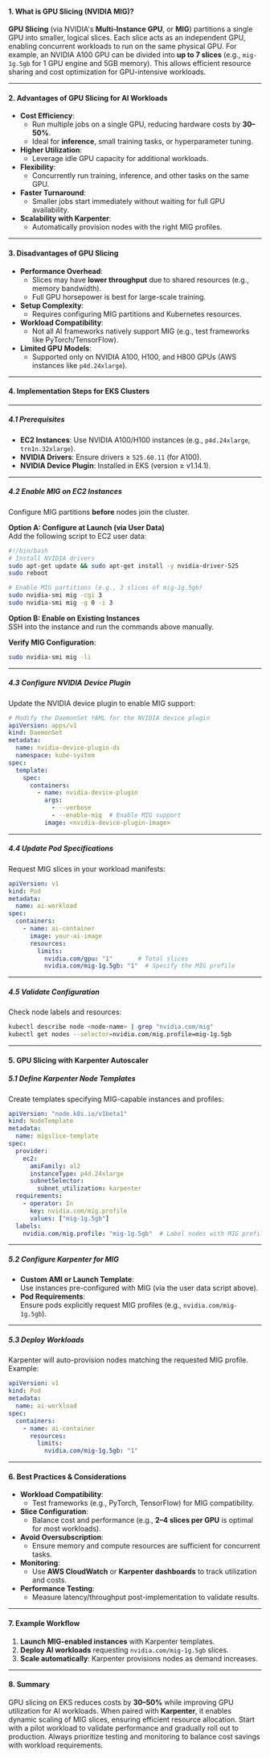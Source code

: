 


#### **1. What is GPU Slicing (NVIDIA MIG)?**  
**GPU Slicing** (via NVIDIA's **Multi-Instance GPU**, or **MIG**) partitions a single GPU into smaller, logical slices. Each slice acts as an independent GPU, enabling concurrent workloads to run on the same physical GPU. For example, an NVIDIA A100 GPU can be divided into **up to 7 slices** (e.g., `mig-1g.5gb` for 1 GPU engine and 5GB memory). This allows efficient resource sharing and cost optimization for GPU-intensive workloads.  

---

#### **2. Advantages of GPU Slicing for AI Workloads**  
- **Cost Efficiency**:  
  - Run multiple jobs on a single GPU, reducing hardware costs by **30–50%**.  
  - Ideal for **inference**, small training tasks, or hyperparameter tuning.  
- **Higher Utilization**:  
  - Leverage idle GPU capacity for additional workloads.  
- **Flexibility**:  
  - Concurrently run training, inference, and other tasks on the same GPU.  
- **Faster Turnaround**:  
  - Smaller jobs start immediately without waiting for full GPU availability.  
- **Scalability with Karpenter**:  
  - Automatically provision nodes with the right MIG profiles.  

---

#### **3. Disadvantages of GPU Slicing**  
- **Performance Overhead**:  
  - Slices may have **lower throughput** due to shared resources (e.g., memory bandwidth).  
  - Full GPU horsepower is best for large-scale training.  
- **Setup Complexity**:  
  - Requires configuring MIG partitions and Kubernetes resources.  
- **Workload Compatibility**:  
  - Not all AI frameworks natively support MIG (e.g., test frameworks like PyTorch/TensorFlow).  
- **Limited GPU Models**:  
  - Supported only on NVIDIA A100, H100, and H800 GPUs (AWS instances like `p4d.24xlarge`).  

---

#### **4. Implementation Steps for EKS Clusters**  

---

##### **4.1 Prerequisites**  
- **EC2 Instances**: Use NVIDIA A100/H100 instances (e.g., `p4d.24xlarge`, `trn1n.32xlarge`).  
- **NVIDIA Drivers**: Ensure drivers ≥ `525.60.11` (for A100).  
- **NVIDIA Device Plugin**: Installed in EKS (version ≥ v1.14.1).  

---

##### **4.2 Enable MIG on EC2 Instances**  
Configure MIG partitions **before** nodes join the cluster.  

**Option A: Configure at Launch (via User Data)**  
Add the following script to EC2 user data:  
```bash
#!/bin/bash
# Install NVIDIA drivers
sudo apt-get update && sudo apt-get install -y nvidia-driver-525
sudo reboot

# Enable MIG partitions (e.g., 3 slices of mig-1g.5gb)
sudo nvidia-smi mig -cgi 3
sudo nvidia-smi mig -g 0 -i 3
```

**Option B: Enable on Existing Instances**  
SSH into the instance and run the commands above manually.  

**Verify MIG Configuration**:  
```bash
sudo nvidia-smi mig -li
```

---

##### **4.3 Configure NVIDIA Device Plugin**  
Update the NVIDIA device plugin to enable MIG support:  
```yaml
# Modify the DaemonSet YAML for the NVIDIA device plugin
apiVersion: apps/v1
kind: DaemonSet
metadata:
  name: nvidia-device-plugin-ds
  namespace: kube-system
spec:
  template:
    spec:
      containers:
        - name: nvidia-device-plugin
          args:
            - --verbose
            - --enable-mig  # Enable MIG support
          image: <nvidia-device-plugin-image>
```

---

##### **4.4 Update Pod Specifications**  
Request MIG slices in your workload manifests:  
```yaml
apiVersion: v1
kind: Pod
metadata:
  name: ai-workload
spec:
  containers:
    - name: ai-container
      image: your-ai-image
      resources:
        limits:
          nvidia.com/gpu: "1"       # Total slices
          nvidia.com/mig-1g.5gb: "1"  # Specify the MIG profile
```

---

##### **4.5 Validate Configuration**  
Check node labels and resources:  
```bash
kubectl describe node <node-name> | grep "nvidia.com/mig"
kubectl get nodes --selector=nvidia.com/mig.profile=mig-1g.5gb
```

---

#### **5. GPU Slicing with Karpenter Autoscaler**  



##### **5.1 Define Karpenter Node Templates**  
Create templates specifying MIG-capable instances and profiles:  
```yaml
apiVersion: "node.k8s.io/v1beta1"
kind: NodeTemplate
metadata:
  name: migslice-template
spec:
  provider:
    ec2:
      amiFamily: al2
      instanceType: p4d.24xlarge
      subnetSelector:
        subnet_utilization: karpenter
  requirements:
    - operator: In
      key: nvidia.com/mig.profile
      values: ["mig-1g.5gb"]
  labels:
    nvidia.com/mig.profile: "mig-1g.5gb"  # Label nodes with MIG profile
```

---

##### **5.2 Configure Karpenter for MIG**  
- **Custom AMI or Launch Template**:  
  Use instances pre-configured with MIG (via the user data script above).  
- **Pod Requirements**:  
  Ensure pods explicitly request MIG profiles (e.g., `nvidia.com/mig-1g.5gb`).  

---

##### **5.3 Deploy Workloads**  
Karpenter will auto-provision nodes matching the requested MIG profile. Example:  
```yaml
apiVersion: v1
kind: Pod
metadata:
  name: ai-workload
spec:
  containers:
    - name: ai-container
      resources:
        limits:
          nvidia.com/mig-1g.5gb: "1"
```

---

#### **6. Best Practices & Considerations**  
- **Workload Compatibility**:  
  - Test frameworks (e.g., PyTorch, TensorFlow) for MIG compatibility.  
- **Slice Configuration**:  
  - Balance cost and performance (e.g., **2–4 slices per GPU** is optimal for most workloads).  
- **Avoid Oversubscription**:  
  - Ensure memory and compute resources are sufficient for concurrent tasks.  
- **Monitoring**:  
  - Use **AWS CloudWatch** or **Karpenter dashboards** to track utilization and costs.  
- **Performance Testing**:  
  - Measure latency/throughput post-implementation to validate results.  

---

#### **7. Example Workflow**  
1. **Launch MIG-enabled instances** with Karpenter templates.  
2. **Deploy AI workloads** requesting `nvidia.com/mig-1g.5gb` slices.  
3. **Scale automatically**: Karpenter provisions nodes as demand increases.  

---

#### **8. Summary**  
GPU slicing on EKS reduces costs by **30–50%** while improving GPU utilization for AI workloads. When paired with **Karpenter**, it enables dynamic scaling of MIG slices, ensuring efficient resource allocation. Start with a pilot workload to validate performance and gradually roll out to production. Always prioritize testing and monitoring to balance cost savings with workload requirements.